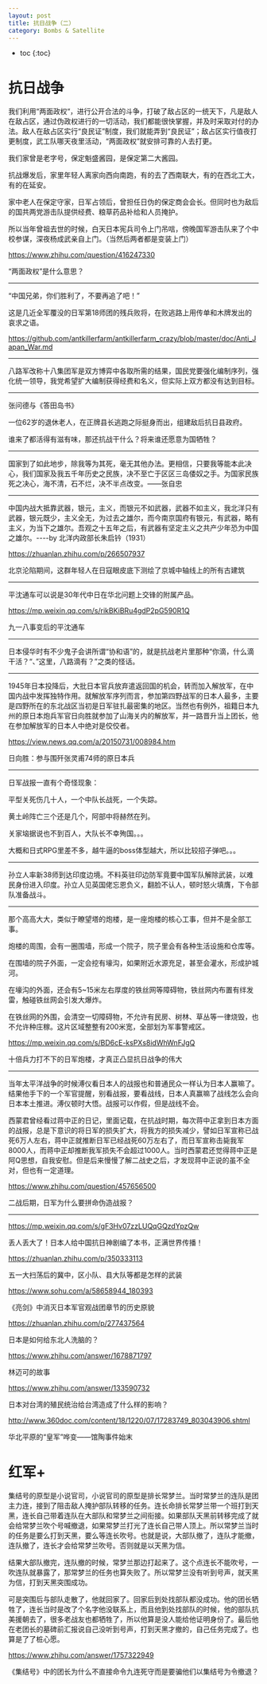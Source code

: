 ```yaml
---
layout: post
title: 抗日战争（二）
category: Bombs & Satellite 
---
```


* toc
{:toc}

# 抗日战争

我们利用“两面政权“，进行公开合法的斗争，打破了敌占区的一统天下，凡是敌人在敌占区，通过伪政权进行的一切活动，我们都能很快掌握，并及时采取对付的办法。敌人在敌占区实行“良民证”制度，我们就能弄到“良民证”；敌占区实行值夜打更制度，武工队哪天夜里活动，“两面政权”就安排可靠的人去打更。

我们家曾是老字号，保定魁盛酱园，是保定第二大酱园。

抗战爆发后，家里年轻人离家向西向南跑，有的去了西南联大，有的在西北工大，有的在延安。

家中老人在保定守家，日军占领后，曾担任日伪的保定商会会长。但同时也为敌后的国共两党游击队提供经费、粮草药品补给和人员掩护。

所以当年曾祖去世的时候，白天日本宪兵司令上门吊唁，傍晚国军游击队来了个中校参谋，深夜杨成武亲自上门。（当然后两者都是变装上门）

https://www.zhihu.com/question/416247330

“两面政权”是什么意思？

----

“中国兄弟，你们胜利了，不要再追了吧！”

这是几近全军覆没的日军第18师团的残兵败将，在败逃路上用传单和木牌发出的哀求之语。

https://github.com/antkillerfarm/antkillerfarm_crazy/blob/master/doc/Anti_Japan_War.md

----

八路军改称十八集团军是双方博弈中各取所需的结果，国民党要强化编制序列，强化统一领导，我党希望扩大编制获得经费和名义，但实际上双方都没有达到目标。

----

张问德与《答田岛书》

一位62岁的退休老人，在正牌县长逃跑之际挺身而出，组建敌后抗日县政府。

谁来了都活得有滋有味，那还抗战干什么？将来谁还愿意为国牺牲？

----

国家到了如此地步，除我等为其死，毫无其他办法。更相信，只要我等能本此决心，我们国家及我五千年历史之民族，决不至亡于区区三岛倭奴之手。为国家民族死之决心，海不清，石不烂，决不半点改变。——张自忠

----

中国内战大抵靠武器，银元，主义，而银元不如武器，武器不如主义，我北洋只有武器，银元既少，主义全无，为过去之雄尔，而今南京国府有银元，有武器，略有主义，为当下之雄尔。吾观之十五年之后，有武器有坚定主义之共产少年恐为中国之雄尔。----by 北洋内政部长朱启钤（1931）

https://zhuanlan.zhihu.com/p/266507937

北京沦陷期间，这群年轻人在日寇眼皮底下测绘了京城中轴线上的所有古建筑

----

平沈通车可以说是30年代中日在华北问题上交锋的附属产品。

https://mp.weixin.qq.com/s/rikBKiBRu4gdP2pG590R1Q

九一八事变后的平沈通车

----

日本侵华时有不少鬼子会讲所谓“协和语”的，就是抗战老片里那种“你滴，什么滴干活？“、”这里，八路滴有？”之类的怪话。

----

1945年日本投降后，大批日本官兵放弃遣返回国的机会，转而加入解放军，在中国内战中发挥独特作用。就解放军序列而言，参加第四野战军的日本人最多，主要是四野所在的东北战区当初是日军驻扎最密集的地区。当然也有例外，祖籍日本九州的原日本炮兵军官日向胜就参加了山海关内的解放军，并一路晋升当上团长，他在参加解放军的日本人中绝对是佼佼者。

https://view.news.qq.com/a/20150731/008984.htm

日向胜：参与围歼张灵甫74师的原日本兵

----

日军战报一直有个奇怪现象：

平型关死伤几十人，一个中队长战死，一个失踪。

黄土岭阵亡三个还是几个，阿部中将赫然在列。

关家垴据说也不到百人，大队长不幸殉国。。。

大概和日式RPG里差不多，越牛逼的boss体型越大，所以比较招子弹吧。。。

----

孙立人率新38师到达印度边境。不料英驻印边防军竟要中国军队解除武装，以难民身份进入印度。孙立人见英国佬忘恩负义，翻脸不认人，顿时怒火填膺，下令部队准备战斗。

----

那个高高大大，类似于瞭望塔的炮楼，是一座炮楼的核心工事，但并不是全部工事。

炮楼的周围，会有一圈围墙，形成一个院子，院子里会有各种生活设施和仓库等。

在围墙的院子外面，一定会挖有壕沟，如果附近水源充足，甚至会灌水，形成护城河。

在壕沟的外面，还会有5~15米左右厚度的铁丝网等障碍物，铁丝网内布置有绊发雷，触碰铁丝网会引发大爆炸。

在铁丝网的外围，会清空一切障碍物，不允许有民房、树林、草丛等一律烧毁，也不允许种庄稼。这片区域整整有200米宽，全部划为军事警戒区。

https://mp.weixin.qq.com/s/BD6cE-ksPXs8idWhWnFJgQ

十倍兵力打不下的日军炮楼，才真正凸显抗日战争的伟大

----

当年太平洋战争的时候溥仪看日本人的战报也和普通民众一样认为日本人赢嘛了。结果他手下的一个军官提醒，别看战报，要看战线，日本人真赢嘛了战线怎么会向日本本土推进。溥仪顿时大悟。战报可以作假，但是战线不会。

西蒙君曾经看过蒋中正的日记，里面记载，在抗战时期，每次蒋中正拿到日本方面的战报，总是下意识的将日军的损失扩大，将我方的损失减少，譬如日军宣称已战死6万人左右，蒋中正就推断日军已经战死60万左右了，而日军宣称击毙我军8000人，而蒋中正却推断我军损失不会超过1000人。当时西蒙君还觉得蒋中正是阿Q思想，自我安慰。但是后来慢慢了解二战史之后，才发现蒋中正说的虽不全对，但也有一定道理。

https://www.zhihu.com/question/457656500

二战后期，日军为什么要拼命伪造战报？

----

https://mp.weixin.qq.com/s/gF3Hv07zzLUQqGQzdYpzQw

丢人丢大了！日本人给中国抗日神剧编了本书，正满世界传播！

https://zhuanlan.zhihu.com/p/350333113

五一大扫荡后的冀中，区小队、县大队等都是怎样的武装

https://www.sohu.com/a/58658944_180393

《亮剑》中消灭日本军官观战团章节的历史原貌

https://zhuanlan.zhihu.com/p/277437564

日本是如何给东北人洗脑的？

https://www.zhihu.com/answer/1678871797

林迈可的故事

https://www.zhihu.com/answer/133590732

日本对台湾的殖民统治给台湾造成了什么样的影响？

http://www.360doc.com/content/18/1220/07/17283749_803043906.shtml

华北平原的“皇军”哗变——馆陶事件始末

# 红军+

集结号的原型是小说官司，小说官司的原型是排长常梦兰。当时常梦兰的连队是团主力连，接到了阻击敌人掩护部队转移的任务。连长命排长常梦兰带一个班打到天黑，连长自己带着连队在大部队和常梦兰之间衔接。如果部队天黑前转移完成了就会给常梦兰吹个号喊撤退，如果常梦兰打光了连长自己带人顶上。所以常梦兰当时的任务是要么打到天黑，要么等连长吹号。也就是说，大部队撤了，连队才能撤，连队撤了，连长才会给常梦兰吹号。否则就是以天黑为信。

结果大部队撤完，连队撤的时候，常梦兰那边打起来了。这个点连长不能吹号，一吹连队就暴露了，那常梦兰的任务也算失败了。所以常梦兰没有听到号声，就天黑为信，打到天黑突围成功。

可是突围后与部队走散了，他就回家了。回家后到处找部队都没成功。他的团长牺牲了，连长当时是改了个名字他没联系上，而且他到处找部队的时候，他的部队抗美援朝去了，很多老战友也都牺牲了，所以他算是没人能给他证明身份了。最后他在老团长的墓碑前汇报说自己没听到号声，打到天黑才撤的，自己任务完成了。也算是了了桩心愿。

https://www.zhihu.com/answer/1757322949

《集结号》中的团长为什么不直接命令九连死守而是要骗他们以集结号为令撤退？

